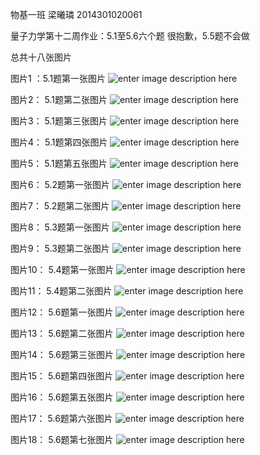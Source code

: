 物基一班  梁曦璘  2014301020061

量子力学第十二周作业：5.1至5.6六个题
很抱歉，5.5题不会做

总共十八张图片

图片1 ：5.1题第一张图片
![enter image description here](https://github.com/liangc0/quantum_mechanics/blob/master/IMG_0371.JPG?raw=true)

图片2： 5.1题第二张图片
![enter image description here](https://github.com/liangc0/quantum_mechanics/blob/master/IMG_0372.JPG?raw=true)

图片3： 5.1题第三张图片
![enter image description here](https://github.com/liangc0/quantum_mechanics/blob/master/IMG_0373.JPG?raw=true)

图片4： 5.1题第四张图片
![enter image description here](https://github.com/liangc0/quantum_mechanics/blob/master/IMG_0374.JPG?raw=true)

图片5： 5.1题第五张图片
![enter image description here](https://github.com/liangc0/quantum_mechanics/blob/master/IMG_0375.JPG?raw=true)

图片6： 5.2题第一张图片
![enter image description here](https://github.com/liangc0/quantum_mechanics/blob/master/IMG_0376.JPG?raw=true)

图片7： 5.2题第二张图片
![enter image description here](https://github.com/liangc0/quantum_mechanics/blob/master/IMG_0377.JPG?raw=true)

图片8： 5.3题第一张图片
![enter image description here](https://github.com/liangc0/quantum_mechanics/blob/master/IMG_0378.JPG?raw=true)

图片9： 5.3题第二张图片
![enter image description here](https://github.com/liangc0/quantum_mechanics/blob/master/IMG_0379.JPG?raw=true)

图片10： 5.4题第一张图片
![enter image description here](https://github.com/liangc0/quantum_mechanics/blob/master/IMG_0380.JPG?raw=true)

图片11： 5.4题第二张图片
![enter image description here](https://github.com/liangc0/quantum_mechanics/blob/master/IMG_0381.JPG?raw=true)

图片12： 5.6题第一张图片
![enter image description here](https://github.com/liangc0/quantum_mechanics/blob/master/IMG_0382.JPG?raw=true)

图片13： 5.6题第二张图片
![enter image description here](https://github.com/liangc0/quantum_mechanics/blob/master/IMG_0383.JPG?raw=true)

图片14： 5.6题第三张图片
![enter image description here](https://github.com/liangc0/quantum_mechanics/blob/master/IMG_0384.JPG?raw=true)

图片15： 5.6题第四张图片
![enter image description here](https://github.com/liangc0/quantum_mechanics/blob/master/IMG_0385.JPG?raw=true)

图片16： 5.6题第五张图片
![enter image description here](https://github.com/liangc0/quantum_mechanics/blob/master/IMG_0386.JPG?raw=true)

图片17： 5.6题第六张图片
![enter image description here](https://github.com/liangc0/quantum_mechanics/blob/master/IMG_0387.JPG?raw=true)

图片18： 5.6题第七张图片
![enter image description here](https://github.com/liangc0/quantum_mechanics/blob/master/IMG_0388.JPG?raw=true)





